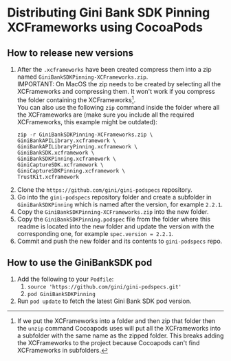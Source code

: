 Distributing Gini Bank SDK Pinning XCFrameworks using CocoaPods
======================================================

How to release new versions
---------------------------

1. After the `.xcframeworks` have been created compress them into a zip named `GiniBankSDKPinning-XCFrameworks.zip`.  
   IMPORTANT: On MacOS the zip needs to be created by selecting all the XCFrameworks and compressing them. It won't work
   if you compress the folder containing the XCFrameworks[^1].  
   You can also use the following `zip` command inside the folder where all the XCFrameworks are (make sure you include
   all the required XCFrameworks, this example might be outdated):
   ```
   zip -r GiniBankSDKPinning-XCFrameworks.zip \
   GiniBankAPILibrary.xcframework \
   GiniBankAPILibraryPinning.xcframework \
   GiniBankSDK.xcframework \
   GiniBankSDKPinning.xcframework \
   GiniCaptureSDK.xcframework \
   GiniCaptureSDKPinning.xcframework \
   TrustKit.xcframework
   ```
2. Clone the `https://github.com/gini/gini-podspecs` repository.
3. Go into the `gini-podspecs` repository folder and create a subfolder in `GiniBankSDKPinning` which is named after the
   version, for example `2.2.1`.
4. Copy the `GiniBankSDKPinning-XCFrameworks.zip` into the new folder.
5. Copy the `GiniBankSDKPinning.podspec` file from the folder where this readme is located into the new folder and update the
   version with the corresponding one, for example `spec.version = 2.2.1`.
6. Commit and push the new folder and its contents to `gini-podspecs` repo.

[^1]: If we put the XCFrameworks into a folder and then zip that folder then the `unzip` command Cocoapods uses[^2] will
put all the XCFrameworks into a subfolder with the same name as the zipped folder. This breaks adding the XCFrameworks
to the project because Cocoapods can't find XCFrameworks in subfolders.

[^2]: Cocoapods unzip command: `unzip GiniBankSDKPinning-XCFrameworks.zip -d output-dir`

How to use the GiniBankSDK pod
------------------------------

1. Add the following to your `Podfile`:
   1. `source 'https://github.com/gini/gini-podspecs.git'`
   2. `pod GiniBankSDKPinning`
2. Run `pod update` to fetch the latest Gini Bank SDK pod version.
